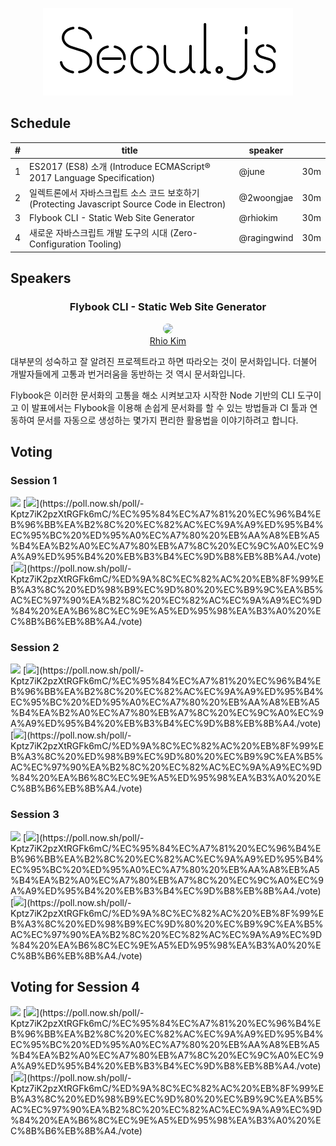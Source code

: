 <p style="text-align:center">
  <img src="../assets/bi_black.png">
</p>

## Schedule

| # | title | speaker |    |
|---|-------|---------|----|
| 1 | ES2017 (ES8) 소개 (Introduce ECMAScript® 2017 Language Specification) | @june | 30m |
| 2 | 일렉트론에서 자바스크립트 소스 코드 보호하기 (Protecting Javascript Source Code in Electron) | @2woongjae | 30m |
| 3 | Flybook CLI - Static Web Site Generator | @rhiokim | 30m |
| 4 | 새로운 자바스크립트 개발 도구의 시대 (Zero-Configuration Tooling) | @ragingwind | 30m |

## Speakers
<h3 style="text-align:center;">Flybook CLI - Static Web Site Generator</h3>

<p style="text-align:center;">
  <img src="https://avatars1.githubusercontent.com/u/145777?v=3&s=150" style="border-radius:10px;"/>
  <br><a href="https://github.com/rhiokim/">Rhio Kim</a>
</p>

대부분의 성숙하고 잘 알려진 프로젝트라고 하면 따라오는 것이 문서화입니다.
더불어 개발자들에게 고통과 번거러움을 동반하는 것 역시 문서화입니다.

Flybook은 이러한 문서화의 고통을 해소 시켜보고자 시작한 Node 기반의 CLI 도구이고 이 발표에서는 Flybook을 이용해 손쉽게 문서화를 할 수 있는 방법들과 CI 툴과 연동하여 문서를 자동으로 생성하는 몇가지 편리한 활용법을 이야기하려고 합니다.



## Voting

### Session 1
[![](https://poll.now.sh/poll/-Kptz7iK2pzXtRGFk6mC/Flybook%20%EC%9D%84%20%EC%8B%A4%EB%AC%B4%20%ED%98%B9%EC%9D%80%20%EA%B0%9C%EC%9D%B8%20%ED%94%84%EB%A1%9C%EC%A0%9D%ED%8A%B8%EC%97%90%20%EC%A0%81%EC%9A%A9%ED%95%B4%EB%B3%B4%EA%B3%A0%20%EC%8B%B6%EB%8B%A4)](https://poll.now.sh/poll/-Kptz7iK2pzXtRGFk6mC/Flybook%20%EC%9D%84%20%EC%8B%A4%EB%AC%B4%20%ED%98%B9%EC%9D%80%20%EA%B0%9C%EC%9D%B8%20%ED%94%84%EB%A1%9C%EC%A0%9D%ED%8A%B8%EC%97%90%20%EC%A0%81%EC%9A%A9%ED%95%B4%EB%B3%B4%EA%B3%A0%20%EC%8B%B6%EB%8B%A4/vote)
[![](https://poll.now.sh/poll/-Kptz7iK2pzXtRGFk6mC/%EC%95%84%EC%A7%81%20%EC%96%B4%EB%96%BB%EA%B2%8C%20%EC%82%AC%EC%9A%A9%ED%95%B4%EC%95%BC%20%ED%95%A0%EC%A7%80%20%EB%AA%A8%EB%A5%B4%EA%B2%A0%EC%A7%80%EB%A7%8C%20%EC%9C%A0%EC%9A%A9%ED%95%B4%20%EB%B3%B4%EC%9D%B8%EB%8B%A4.)](https://poll.now.sh/poll/-Kptz7iK2pzXtRGFk6mC/%EC%95%84%EC%A7%81%20%EC%96%B4%EB%96%BB%EA%B2%8C%20%EC%82%AC%EC%9A%A9%ED%95%B4%EC%95%BC%20%ED%95%A0%EC%A7%80%20%EB%AA%A8%EB%A5%B4%EA%B2%A0%EC%A7%80%EB%A7%8C%20%EC%9C%A0%EC%9A%A9%ED%95%B4%20%EB%B3%B4%EC%9D%B8%EB%8B%A4./vote)
[![](https://poll.now.sh/poll/-Kptz7iK2pzXtRGFk6mC/%ED%9A%8C%EC%82%AC%20%EB%8F%99%EB%A3%8C%20%ED%98%B9%EC%9D%80%20%EC%B9%9C%EA%B5%AC%EC%97%90%EA%B2%8C%20%EC%82%AC%EC%9A%A9%EC%9D%84%20%EA%B6%8C%EC%9E%A5%ED%95%98%EA%B3%A0%20%EC%8B%B6%EB%8B%A4.)](https://poll.now.sh/poll/-Kptz7iK2pzXtRGFk6mC/%ED%9A%8C%EC%82%AC%20%EB%8F%99%EB%A3%8C%20%ED%98%B9%EC%9D%80%20%EC%B9%9C%EA%B5%AC%EC%97%90%EA%B2%8C%20%EC%82%AC%EC%9A%A9%EC%9D%84%20%EA%B6%8C%EC%9E%A5%ED%95%98%EA%B3%A0%20%EC%8B%B6%EB%8B%A4./vote)

### Session 2
[![](https://poll.now.sh/poll/-Kptz7iK2pzXtRGFk6mC/Flybook%20%EC%9D%84%20%EC%8B%A4%EB%AC%B4%20%ED%98%B9%EC%9D%80%20%EA%B0%9C%EC%9D%B8%20%ED%94%84%EB%A1%9C%EC%A0%9D%ED%8A%B8%EC%97%90%20%EC%A0%81%EC%9A%A9%ED%95%B4%EB%B3%B4%EA%B3%A0%20%EC%8B%B6%EB%8B%A4)](https://poll.now.sh/poll/-Kptz7iK2pzXtRGFk6mC/Flybook%20%EC%9D%84%20%EC%8B%A4%EB%AC%B4%20%ED%98%B9%EC%9D%80%20%EA%B0%9C%EC%9D%B8%20%ED%94%84%EB%A1%9C%EC%A0%9D%ED%8A%B8%EC%97%90%20%EC%A0%81%EC%9A%A9%ED%95%B4%EB%B3%B4%EA%B3%A0%20%EC%8B%B6%EB%8B%A4/vote)
[![](https://poll.now.sh/poll/-Kptz7iK2pzXtRGFk6mC/%EC%95%84%EC%A7%81%20%EC%96%B4%EB%96%BB%EA%B2%8C%20%EC%82%AC%EC%9A%A9%ED%95%B4%EC%95%BC%20%ED%95%A0%EC%A7%80%20%EB%AA%A8%EB%A5%B4%EA%B2%A0%EC%A7%80%EB%A7%8C%20%EC%9C%A0%EC%9A%A9%ED%95%B4%20%EB%B3%B4%EC%9D%B8%EB%8B%A4.)](https://poll.now.sh/poll/-Kptz7iK2pzXtRGFk6mC/%EC%95%84%EC%A7%81%20%EC%96%B4%EB%96%BB%EA%B2%8C%20%EC%82%AC%EC%9A%A9%ED%95%B4%EC%95%BC%20%ED%95%A0%EC%A7%80%20%EB%AA%A8%EB%A5%B4%EA%B2%A0%EC%A7%80%EB%A7%8C%20%EC%9C%A0%EC%9A%A9%ED%95%B4%20%EB%B3%B4%EC%9D%B8%EB%8B%A4./vote)
[![](https://poll.now.sh/poll/-Kptz7iK2pzXtRGFk6mC/%ED%9A%8C%EC%82%AC%20%EB%8F%99%EB%A3%8C%20%ED%98%B9%EC%9D%80%20%EC%B9%9C%EA%B5%AC%EC%97%90%EA%B2%8C%20%EC%82%AC%EC%9A%A9%EC%9D%84%20%EA%B6%8C%EC%9E%A5%ED%95%98%EA%B3%A0%20%EC%8B%B6%EB%8B%A4.)](https://poll.now.sh/poll/-Kptz7iK2pzXtRGFk6mC/%ED%9A%8C%EC%82%AC%20%EB%8F%99%EB%A3%8C%20%ED%98%B9%EC%9D%80%20%EC%B9%9C%EA%B5%AC%EC%97%90%EA%B2%8C%20%EC%82%AC%EC%9A%A9%EC%9D%84%20%EA%B6%8C%EC%9E%A5%ED%95%98%EA%B3%A0%20%EC%8B%B6%EB%8B%A4./vote)

### Session 3
[![](https://poll.now.sh/poll/-Kptz7iK2pzXtRGFk6mC/Flybook%20%EC%9D%84%20%EC%8B%A4%EB%AC%B4%20%ED%98%B9%EC%9D%80%20%EA%B0%9C%EC%9D%B8%20%ED%94%84%EB%A1%9C%EC%A0%9D%ED%8A%B8%EC%97%90%20%EC%A0%81%EC%9A%A9%ED%95%B4%EB%B3%B4%EA%B3%A0%20%EC%8B%B6%EB%8B%A4)](https://poll.now.sh/poll/-Kptz7iK2pzXtRGFk6mC/Flybook%20%EC%9D%84%20%EC%8B%A4%EB%AC%B4%20%ED%98%B9%EC%9D%80%20%EA%B0%9C%EC%9D%B8%20%ED%94%84%EB%A1%9C%EC%A0%9D%ED%8A%B8%EC%97%90%20%EC%A0%81%EC%9A%A9%ED%95%B4%EB%B3%B4%EA%B3%A0%20%EC%8B%B6%EB%8B%A4/vote)
[![](https://poll.now.sh/poll/-Kptz7iK2pzXtRGFk6mC/%EC%95%84%EC%A7%81%20%EC%96%B4%EB%96%BB%EA%B2%8C%20%EC%82%AC%EC%9A%A9%ED%95%B4%EC%95%BC%20%ED%95%A0%EC%A7%80%20%EB%AA%A8%EB%A5%B4%EA%B2%A0%EC%A7%80%EB%A7%8C%20%EC%9C%A0%EC%9A%A9%ED%95%B4%20%EB%B3%B4%EC%9D%B8%EB%8B%A4.)](https://poll.now.sh/poll/-Kptz7iK2pzXtRGFk6mC/%EC%95%84%EC%A7%81%20%EC%96%B4%EB%96%BB%EA%B2%8C%20%EC%82%AC%EC%9A%A9%ED%95%B4%EC%95%BC%20%ED%95%A0%EC%A7%80%20%EB%AA%A8%EB%A5%B4%EA%B2%A0%EC%A7%80%EB%A7%8C%20%EC%9C%A0%EC%9A%A9%ED%95%B4%20%EB%B3%B4%EC%9D%B8%EB%8B%A4./vote)
[![](https://poll.now.sh/poll/-Kptz7iK2pzXtRGFk6mC/%ED%9A%8C%EC%82%AC%20%EB%8F%99%EB%A3%8C%20%ED%98%B9%EC%9D%80%20%EC%B9%9C%EA%B5%AC%EC%97%90%EA%B2%8C%20%EC%82%AC%EC%9A%A9%EC%9D%84%20%EA%B6%8C%EC%9E%A5%ED%95%98%EA%B3%A0%20%EC%8B%B6%EB%8B%A4.)](https://poll.now.sh/poll/-Kptz7iK2pzXtRGFk6mC/%ED%9A%8C%EC%82%AC%20%EB%8F%99%EB%A3%8C%20%ED%98%B9%EC%9D%80%20%EC%B9%9C%EA%B5%AC%EC%97%90%EA%B2%8C%20%EC%82%AC%EC%9A%A9%EC%9D%84%20%EA%B6%8C%EC%9E%A5%ED%95%98%EA%B3%A0%20%EC%8B%B6%EB%8B%A4./vote)

## Voting for Session 4
[![](https://poll.now.sh/poll/-Kptz7iK2pzXtRGFk6mC/Flybook%20%EC%9D%84%20%EC%8B%A4%EB%AC%B4%20%ED%98%B9%EC%9D%80%20%EA%B0%9C%EC%9D%B8%20%ED%94%84%EB%A1%9C%EC%A0%9D%ED%8A%B8%EC%97%90%20%EC%A0%81%EC%9A%A9%ED%95%B4%EB%B3%B4%EA%B3%A0%20%EC%8B%B6%EB%8B%A4)](https://poll.now.sh/poll/-Kptz7iK2pzXtRGFk6mC/Flybook%20%EC%9D%84%20%EC%8B%A4%EB%AC%B4%20%ED%98%B9%EC%9D%80%20%EA%B0%9C%EC%9D%B8%20%ED%94%84%EB%A1%9C%EC%A0%9D%ED%8A%B8%EC%97%90%20%EC%A0%81%EC%9A%A9%ED%95%B4%EB%B3%B4%EA%B3%A0%20%EC%8B%B6%EB%8B%A4/vote)
[![](https://poll.now.sh/poll/-Kptz7iK2pzXtRGFk6mC/%EC%95%84%EC%A7%81%20%EC%96%B4%EB%96%BB%EA%B2%8C%20%EC%82%AC%EC%9A%A9%ED%95%B4%EC%95%BC%20%ED%95%A0%EC%A7%80%20%EB%AA%A8%EB%A5%B4%EA%B2%A0%EC%A7%80%EB%A7%8C%20%EC%9C%A0%EC%9A%A9%ED%95%B4%20%EB%B3%B4%EC%9D%B8%EB%8B%A4.)](https://poll.now.sh/poll/-Kptz7iK2pzXtRGFk6mC/%EC%95%84%EC%A7%81%20%EC%96%B4%EB%96%BB%EA%B2%8C%20%EC%82%AC%EC%9A%A9%ED%95%B4%EC%95%BC%20%ED%95%A0%EC%A7%80%20%EB%AA%A8%EB%A5%B4%EA%B2%A0%EC%A7%80%EB%A7%8C%20%EC%9C%A0%EC%9A%A9%ED%95%B4%20%EB%B3%B4%EC%9D%B8%EB%8B%A4./vote)
[![](https://poll.now.sh/poll/-Kptz7iK2pzXtRGFk6mC/%ED%9A%8C%EC%82%AC%20%EB%8F%99%EB%A3%8C%20%ED%98%B9%EC%9D%80%20%EC%B9%9C%EA%B5%AC%EC%97%90%EA%B2%8C%20%EC%82%AC%EC%9A%A9%EC%9D%84%20%EA%B6%8C%EC%9E%A5%ED%95%98%EA%B3%A0%20%EC%8B%B6%EB%8B%A4.)](https://poll.now.sh/poll/-Kptz7iK2pzXtRGFk6mC/%ED%9A%8C%EC%82%AC%20%EB%8F%99%EB%A3%8C%20%ED%98%B9%EC%9D%80%20%EC%B9%9C%EA%B5%AC%EC%97%90%EA%B2%8C%20%EC%82%AC%EC%9A%A9%EC%9D%84%20%EA%B6%8C%EC%9E%A5%ED%95%98%EA%B3%A0%20%EC%8B%B6%EB%8B%A4./vote)